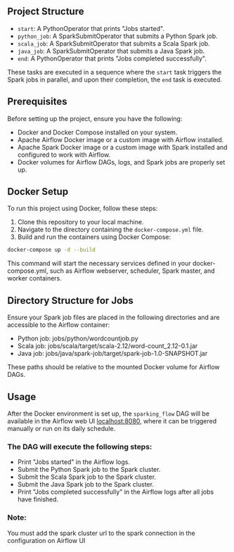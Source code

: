 
## Project Structure

- `start`: A PythonOperator that prints "Jobs started".
- `python_job`: A SparkSubmitOperator that submits a Python Spark job.
- `scala_job`: A SparkSubmitOperator that submits a Scala Spark job.
- `java_job`: A SparkSubmitOperator that submits a Java Spark job.
- `end`: A PythonOperator that prints "Jobs completed successfully".

These tasks are executed in a sequence where the `start` task triggers the Spark jobs in parallel, and upon their completion, the `end` task is executed.

## Prerequisites

Before setting up the project, ensure you have the following:

- Docker and Docker Compose installed on your system.
- Apache Airflow Docker image or a custom image with Airflow installed.
- Apache Spark Docker image or a custom image with Spark installed and configured to work with Airflow.
- Docker volumes for Airflow DAGs, logs, and Spark jobs are properly set up.

## Docker Setup

To run this project using Docker, follow these steps:

1. Clone this repository to your local machine.
2. Navigate to the directory containing the `docker-compose.yml` file.
3. Build and run the containers using Docker Compose:

```bash
docker-compose up -d --build
```
This command will start the necessary services defined in your docker-compose.yml, such as Airflow webserver, scheduler, Spark master, and worker containers.

## Directory Structure for Jobs
Ensure your Spark job files are placed in the following directories and are accessible to the Airflow container:

* Python job: jobs/python/wordcountjob.py
* Scala job: jobs/scala/target/scala-2.12/word-count_2.12-0.1.jar
* Java job: jobs/java/spark-job/target/spark-job-1.0-SNAPSHOT.jar

These paths should be relative to the mounted Docker volume for Airflow DAGs.

## Usage
After the Docker environment is set up, the `sparking_flow` DAG will be available in the Airflow web UI [localhost:8080](localhost:8080), where it can be triggered manually or run on its daily schedule.

### The DAG will execute the following steps:
* Print "Jobs started" in the Airflow logs.
* Submit the Python Spark job to the Spark cluster.
* Submit the Scala Spark job to the Spark cluster.
* Submit the Java Spark job to the Spark cluster.
* Print "Jobs completed successfully" in the Airflow logs after all jobs have finished.

### Note:
You must add the spark cluster url to the spark connection in the configuration on Airflow UI

